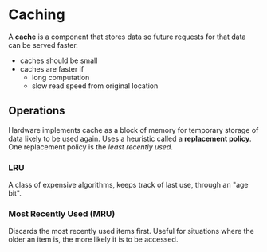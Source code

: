 # Caching
A **cache** is a component that stores data so future requests for that data can be served faster. 
- caches should be small
- caches are faster if 
  - long computation
  - slow read speed from original location
  
## Operations
Hardware implements cache as a block of memory for temporary storage of data likely to be used again. Uses a heuristic called a **replacement policy**. One replacement policy is the *least recently used*.

### LRU
A class of expensive algorithms, keeps track of last use, through an "age bit". 

### Most Recently Used (MRU)
Discards the most recently used items first. Useful for situations where the older an item is, the more likely it is to be accessed.

